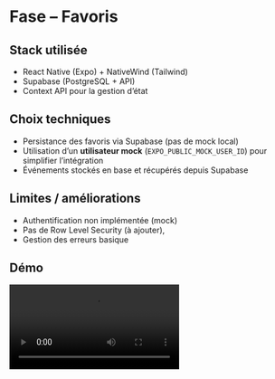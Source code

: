 # Fase – Favoris

## Stack utilisée
- React Native (Expo) + NativeWind (Tailwind)
- Supabase (PostgreSQL + API)
- Context API pour la gestion d’état

## Choix techniques
- Persistance des favoris via Supabase (pas de mock local)
- Utilisation d’un **utilisateur mock** (`EXPO_PUBLIC_MOCK_USER_ID`) pour simplifier l’intégration
- Événements stockés en base et récupérés depuis Supabase

## Limites / améliorations
- Authentification non implémentée (mock)
- Pas de Row Level Security (à ajouter),
- Gestion des erreurs basique

## Démo
![Capture d’écran](./demo.mov)
